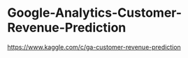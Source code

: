 # Google-Analytics-Customer-Revenue-Prediction
https://www.kaggle.com/c/ga-customer-revenue-prediction
